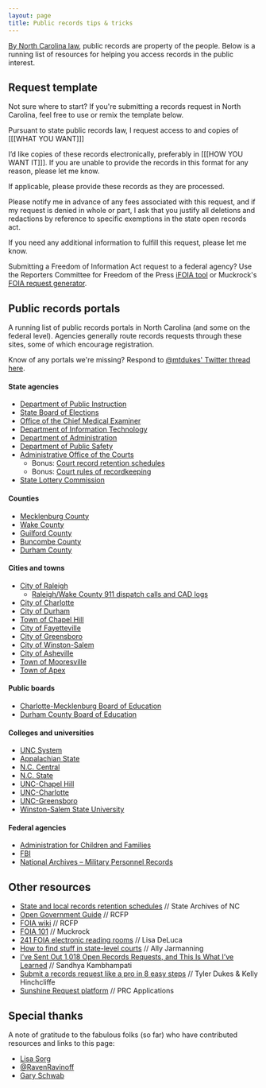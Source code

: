 ```yaml
---
layout: page
title: Public records tips & tricks
---
```


[By North Carolina law](https://www.ncleg.net/enactedlegislation/statutes/html/bychapter/chapter_132.html), public records are property of the people. Below is a running list of resources for helping you access records in the public interest.

## Request template

Not sure where to start? If you're submitting a records request in North Carolina, feel free to use or remix the template below.

<div class="alert alert-secondary">
	<p>Pursuant to state public records law, I request access to and copies of [[[WHAT YOU WANT]]]</p>
	<p>I’d like copies of these records electronically, preferably in [[[HOW YOU WANT IT]]]. If you are unable to provide the records in this format for any reason, please let me know.</p>
	<p>If applicable, please provide these records as they are processed.</p>
	<p>Please notify me in advance of any fees associated with this request, and if my request is denied in whole or part, I ask that you justify all deletions and redactions by reference to specific exemptions in the state open records act.</p>
	<p>If you need any additional information to fulfill this request, please let me know.</p>
</div>

Submitting a Freedom of Information Act request to a federal agency? Use the Reporters Committee for Freedom of the Press [iFOIA tool](https://www.ifoia.org/) or Muckrock's [FOIA request generator](https://www.muckrock.com/foi/create/).


## <a name="portals"></a>Public records portals

A running list of public records portals in North Carolina (and some on the federal level). Agencies generally route records requests through these sites, some of which encourage registration.

Know of any portals we're missing? Respond to [@mtdukes' Twitter thread here](https://twitter.com/mtdukes/status/1491181364477112322).

#### State agencies

* [Department of Public Instruction](https://docs.google.com/forms/d/e/1FAIpQLSclz_6zGDUZGoV_67Z3lwfoeopo3dhV_cnolDx7hYcw1Gd09A/viewform)
* [State Board of Elections](https://ncsbe-nc.nextrequest.com/)
* [Office of the Chief Medical Examiner](https://www.ocme.dhhs.nc.gov/docrequest.asp)
* [Department of Information Technology](https://it.nc.gov/contact/public-records-requests/public-record-request-form)
* [Department of Administration](https://forms.office.com/pages/responsepage.aspx?id=3IF2etC5mkSFw-zCbNftGV6z5aT2oV9HiNK6Oi04PhpUMDJCTElLVThBSDVYS0pCNlpMM1FTM09CSyQlQCN0PWcu)
* [Department of Public Safety](https://forms.office.com/Pages/ResponsePage.aspx?id=3IF2etC5mkSFw-zCbNftGcrYaWDiGNNPsBpHVlN2X9ZUQkYwMENISlpNMDZUVlNNS0s4RVhBVjNZMyQlQCN0PWcu)
* [Administrative Office of the Courts](https://www.nccourts.gov/public-records-request)
	* Bonus: [Court record retention schedules](https://www.documentcloud.org/documents/23567777-records-retention-and-disposition-schedules-2022)
	* Bonus: [Court rules of recordkeeping](https://www.documentcloud.org/documents/23567781-superior-court-rules-of-recordkeeping)
* [State Lottery Commission](http://records.lotterync.net/)

#### Counties

* [Mecklenburg County](https://mkbgcoeddprr.exterro.net/prr/prrportal.htm)
* [Wake County](https://wakecounty.nextrequest.com/)
* [Guilford County](https://guilfordcountync.nextrequest.com/)
* [Buncombe County](https://www.buncombecounty.org/governing/depts/communications/default.aspx)
* [Durham County](https://durhamcountync.nextrequest.com/)

#### Cities and towns

* [City of Raleigh](https://raleighnc.nextrequest.com/)
	* [Raleigh/Wake County 911 dispatch calls and CAD logs](https://forms.office.com/Pages/ResponsePage.aspx?id=RuE68EXZJEmVwHtmHDDdu2RN12j4tVxIt0L2duWxfC1UNlpBTzA0NUpGQlZCTzU4RVROWk1WVzNKMy4u)
* [City of Charlotte](https://charlottenc.seamlessdocs.com/f/RequestRecords)
* [City of Durham](https://cityofdurhamnc.nextrequest.com/)
* [Town of Chapel Hill](https://www.townofchapelhill.org/government/departments-services/communications-and-public-affairs/supporting-quality-governance/maintaining-public-records/public-records-request)
* [City of Fayetteville](https://fayettevillenc.nextrequest.com/)
* [City of Greensboro](https://www.greensboro-nc.gov/government/public-records-requests)
* [City of Winston-Salem](https://www.cityofws.org/FormCenter/Fire-Department-7/FOIA-Request-172)
* [City of Asheville](https://cityofashevillenc.nextrequest.com/)
* [Town of Mooresville](https://townofmooresvillenc.nextrequest.com/)
* [Town of Apex](https://www.cognitoforms.com/townofapex1/publicrecordsrequest)

#### Public boards

* [Charlotte-Mecklenburg Board of Education](https://cmsk12.nextrequest.com/)
* [Durham County Board of Education](https://form.asana.com/?k=Y9FKwZJS9YePQKGYH4e6og&d=11451106657766)

#### Colleges and universities

* [UNC System](https://uncsystemoffice.highq.com/uncsystemoffice/renderSmartForm.action?formId=0d47908e-0c7e-4da9-91e0-d5927dbe7d62)
* [Appalachian State](https://appstate.nextrequest.com/)
* [N.C. Central](https://nccu.nextrequest.com/)
* [N.C. State](https://ncsu.nextrequest.com/)
* [UNC-Chapel Hill](https://unc.nextrequest.com/)
* [UNC-Charlotte](https://unccharlotte.nextrequest.com/)
* [UNC-Greensboro](https://uncgreensboro.nextrequest.com/)
* [Winston-Salem State University](https://www.wssu.edu/public-records/show-records.aspx)

#### Federal agencies

* [Administration for Children and Families](https://pal.acf.hhs.gov/)
* [FBI](https://efoia.fbi.gov/#home)
* [National Archives – Military Personnel Records](https://www.archives.gov/veterans/military-service-records/standard-form-180.html)

## Other resources

* [State and local records retention schedules](https://archives.ncdcr.gov/government) // State Archives of NC
* [Open Government Guide](https://www.rcfp.org/open-government-guide/) // RCFP
* [FOIA wiki](https://foia.wiki/wiki/Main_Page) // RCFP
* [FOIA 101](https://www.muckrock.com/project/foia-101-tips-and-tricks-to-make-you-a-transparency-master-234/) // Muckrock
* [241 FOIA electronic reading rooms](https://docs.google.com/spreadsheets/d/1EzZ9qNk8NLqdr5mFRCRTH6tD0MAeq7bUQKH_c1DNcng/edit#gid=0) // Lisa DeLuca
* [How to find stuff in state-level courts](https://docs.google.com/document/d/1DHHv7GS6mycat97RTzlZDkokPZcm3QpoJgQ0W_QqaiY/edit) // Ally Jarmanning
* [I’ve Sent Out 1,018 Open Records Requests, and This Is What I’ve Learned](https://www.propublica.org/article/open-records-requests-illinois-foia-lessons) // Sandhya Kambhampati
* [Submit a records request like a pro in 8 easy steps](https://www.wral.com/submit-a-records-request-like-a-pro-in-8-easy-steps/17397199/) // Tyler Dukes & Kelly Hinchcliffe
* [Sunshine Request platform](https://www.sunshinerequest.com/)  // PRC Applications

## Special thanks

A note of gratitude to the fabulous folks (so far) who have contributed resources and links to this page:

* [Lisa Sorg](https://twitter.com/lisasorg)
* [@RavenRavinoff](https://twitter.com/RavenRavinoff)
* [Gary Schwab](https://twitter.com/garyschwab)
